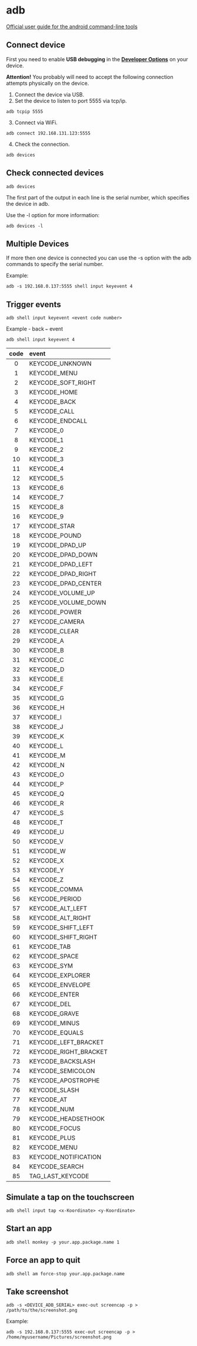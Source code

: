 # adb

[Official user guide for the android command-line tools](https://developer.android.com/studio/command-line)

## Connect device

First you need to enable **USB debugging** in the **[Developer Options](https://developer.android.com/studio/debug/dev-options)** on your device.

**Attention!** You probably will need to accept the following connection attempts physically on the device.

1. Connect the device via USB.
2. Set the device to listen to port 5555 via tcp/ip.
```shell
adb tcpip 5555
```
3. Connect via WiFi.
```shell
adb connect 192.168.131.123:5555
```
4. Check the connection.
```shell
adb devices
```

## Check connected devices

```shell
adb devices
```

The first part of the output in each line is the serial number, which specifies the device in adb.  

Use the -l option for more information:

```shell
adb devices -l
``` 

## Multiple Devices

If more then one device is connected you can use the -s option with the adb commands to specify the serial number. 

Example:  

```shell
adb -s 192.168.0.137:5555 shell input keyevent 4
```

## Trigger events

```shell
adb shell input keyevent <event code number>
```

Example - back `←` event

```shell
adb shell input keyevent 4
```

| code | event |
|:----:|:------|
| 0 | KEYCODE_UNKNOWN |
| 1 | KEYCODE_MENU |
| 2 | KEYCODE_SOFT_RIGHT |
| 3 | KEYCODE_HOME |
| 4 | KEYCODE_BACK |
| 5 | KEYCODE_CALL |
| 6 | KEYCODE_ENDCALL |
| 7 | KEYCODE_0 |
| 8 | KEYCODE_1 |
| 9 | KEYCODE_2 |
| 10 | KEYCODE_3 |
| 11 | KEYCODE_4 |
| 12 | KEYCODE_5 |
| 13 | KEYCODE_6 |
| 14 | KEYCODE_7 |
| 15 | KEYCODE_8 |
| 16 | KEYCODE_9 |
| 17 | KEYCODE_STAR |
| 18 | KEYCODE_POUND |
| 19 | KEYCODE_DPAD_UP |
| 20 | KEYCODE_DPAD_DOWN |
| 21 | KEYCODE_DPAD_LEFT |
| 22 | KEYCODE_DPAD_RIGHT |
| 23 | KEYCODE_DPAD_CENTER |
| 24 | KEYCODE_VOLUME_UP |
| 25 | KEYCODE_VOLUME_DOWN |
| 26 | KEYCODE_POWER |
| 27 | KEYCODE_CAMERA |
| 28 | KEYCODE_CLEAR |
| 29 | KEYCODE_A |
| 30 | KEYCODE_B |
| 31 | KEYCODE_C |
| 32 | KEYCODE_D |
| 33 | KEYCODE_E |
| 34 | KEYCODE_F |
| 35 | KEYCODE_G |
| 36 | KEYCODE_H |
| 37 | KEYCODE_I |
| 38 | KEYCODE_J |
| 39 | KEYCODE_K |
| 40 | KEYCODE_L |
| 41 | KEYCODE_M |
| 42 | KEYCODE_N |
| 43 | KEYCODE_O |
| 44 | KEYCODE_P |
| 45 | KEYCODE_Q |
| 46 | KEYCODE_R |
| 47 | KEYCODE_S |
| 48 | KEYCODE_T |
| 49 | KEYCODE_U |
| 50 | KEYCODE_V |
| 51 | KEYCODE_W |
| 52 | KEYCODE_X |
| 53 | KEYCODE_Y |
| 54 | KEYCODE_Z |
| 55 | KEYCODE_COMMA |
| 56 | KEYCODE_PERIOD |
| 57 | KEYCODE_ALT_LEFT |
| 58 | KEYCODE_ALT_RIGHT |
| 59 | KEYCODE_SHIFT_LEFT |
| 60 | KEYCODE_SHIFT_RIGHT |
| 61 | KEYCODE_TAB |
| 62 | KEYCODE_SPACE |
| 63 | KEYCODE_SYM |
| 64 | KEYCODE_EXPLORER |
| 65 | KEYCODE_ENVELOPE |
| 66 | KEYCODE_ENTER |
| 67 | KEYCODE_DEL |
| 68 | KEYCODE_GRAVE |
| 69 | KEYCODE_MINUS |
| 70 | KEYCODE_EQUALS |
| 71 | KEYCODE_LEFT_BRACKET |
| 72 | KEYCODE_RIGHT_BRACKET |
| 73 | KEYCODE_BACKSLASH |
| 74 | KEYCODE_SEMICOLON |
| 75 | KEYCODE_APOSTROPHE |
| 76 | KEYCODE_SLASH |
| 77 | KEYCODE_AT |
| 78 | KEYCODE_NUM |
| 79 | KEYCODE_HEADSETHOOK |
| 80 | KEYCODE_FOCUS |
| 81 | KEYCODE_PLUS |
| 82 | KEYCODE_MENU |
| 83 | KEYCODE_NOTIFICATION |
| 84 | KEYCODE_SEARCH |
| 85 | TAG_LAST_KEYCODE|

## Simulate a tap on the touchscreen

```shell
adb shell input tap <x-Koordinate> <y-Koordinate>
```

## Start an app

```shell
adb shell monkey -p your.app.package.name 1
```

## Force an app to quit

```shell
adb shell am force-stop your.app.package.name
```

## Take screenshot

```shell
adb -s <DEVICE_ADB_SERIAL> exec-out screencap -p > /path/to/the/screenshot.png
```

Example:

```shell
adb -s 192.168.0.137:5555 exec-out screencap -p > /home/myusername/Pictures/screenshot.png
```
